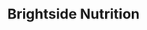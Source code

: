 ---
title: "Brightside Nutrition"
url: /mosinee/brightside-nutrition-4th-street/
shop: nutrition supplements
---